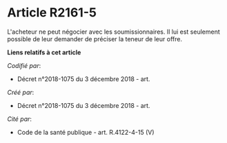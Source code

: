 # Article R2161-5

L'acheteur ne peut négocier avec les soumissionnaires. Il lui est seulement possible de leur demander de préciser la teneur
de leur offre.

**Liens relatifs à cet article**

_Codifié par_:

  - Décret n°2018-1075 du 3 décembre 2018 - art.

_Créé par_:

  - Décret n°2018-1075 du 3 décembre 2018 - art.

_Cité par_:

  - Code de la santé publique - art. R.4122-4-15 (V)
